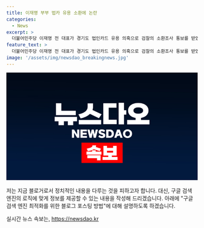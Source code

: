 ```yaml
---
title: 이재명 부부 법카 유용 소환에 논란
categories:
  - News
excerpt: >
  더불어민주당 이재명 전 대표가 경기도 법인카드 유용 의혹으로 검찰의 소환조사 통보를 받았다. 이에 대해 이재명은 치졸하다며 일갈하며, 전체 발언 내용은 [현장영상]을 통해 확인할 수 있다. 논란이 되고 있는 이 사안에 대한 이재명의 발언이 이목을 끄는 사안으로 떠오르고 있다.
feature_text: >
  더불어민주당 이재명 전 대표가 경기도 법인카드 유용 의혹으로 검찰의 소환조사 통보를 받았다. 이에 대해 이재명은 치졸하다며 일갈하며, 전체 발언 내용은 [현장영상]을 통해 확인할 수 있다. 논란이 되고 있는 이 사안에 대한 이재명의 발언이 이목을 끄는 사안으로 떠오르고 있다.
image: '/assets/img/newsdao_breakingnews.jpg'
---
```


<p><img src="/assets/img/newsdao_breakingnews.jpg" alt="bookingtag 속보" /></p>

<p>저는 지금 블로거로서 정치적인 내용을 다루는 것을 피하고자 합니다. 대신, 구글 검색 엔진의 로직에 맞게 정보를 제공할 수 있는 내용을 작성해 드리겠습니다. 아래에 "구글 검색 엔진 최적화를 위한 블로그 포스팅 방법"에 대해 설명하도록 하겠습니다.</p>
실시간 뉴스 속보는, <a href="https://newsdao.kr" rel="dofollow">https://newsdao.kr</a>


